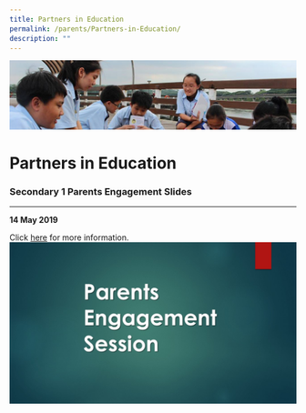 ```yaml
---
title: Partners in Education
permalink: /parents/Partners-in-Education/
description: ""
---
```

![](/images/Parentsbanner.jpg)

Partners in Education
=====================

### Secondary 1 Parents Engagement Slides
-------------------------------------

 

**14 May 2019**

Click [here](https://northbrookssec.moe.edu.sg/qql/slot/u162/People/Parents/Parents%20Engagement%20Session.jpg) for more information.
![](/images/Parents%20Engagement%20Session.jpeg)